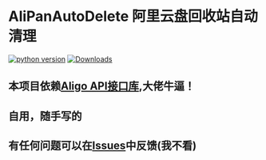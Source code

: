 # AliPanAutoDelete 阿里云盘回收站自动清理
[![python version](https://img.shields.io/pypi/pyversions/aligo)](https://pypi.org/project/aligo/)  [![Downloads](https://static.pepy.tech/personalized-badge/aligo?period=total&units=international_system&left_color=black&right_color=orange&left_text=Downloads)](https://pepy.tech/project/aligo)
## 本项目依赖[Aligo API接口库](https://github.com/foyoux/aligo/wiki),大佬牛逼！
## 自用，随手写的
## 有任何问题可以在[Issues](https://github.com/Han-GK/AliPanAutoDelete/issues)中反馈(我不看)
